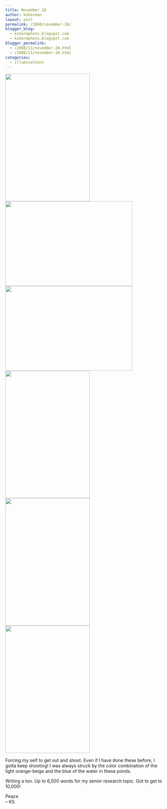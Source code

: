 ```yaml
---
title: November 28
author: ksherman
layout: post
permalink: /2008/november-28/
blogger_blog:
  - kshermphoto.blogspot.com
  - kshermphoto.blogspot.com
blogger_permalink:
  - /2008/11/november-28.html
  - /2008/11/november-28.html
categories:
  - illuminations
---
```

<a onblur="try {parent.deselectBloggerImageGracefully();} catch(e) {}" href="http://2.bp.blogspot.com/_HTtVcKQt9f8/STMMMZ9DT1I/AAAAAAAABLY/ZZ6j92Rg52g/s1600-h/Nov28.jpg"><img style="cursor: pointer; width: 266px; height: 400px;" src="http://2.bp.blogspot.com/_HTtVcKQt9f8/STMMMZ9DT1I/AAAAAAAABLY/ZZ6j92Rg52g/s400/Nov28.jpg" alt="" id="BLOGGER_PHOTO_ID_5274572995845902162" border="0" /></a>  
<a onblur="try {parent.deselectBloggerImageGracefully();} catch(e) {}" href="http://2.bp.blogspot.com/_HTtVcKQt9f8/STMMJDUkDrI/AAAAAAAABLQ/Hf1w-ZnMIhg/s1600-h/Nov28-2.jpg"><img style="cursor: pointer; width: 400px; height: 266px;" src="http://2.bp.blogspot.com/_HTtVcKQt9f8/STMMJDUkDrI/AAAAAAAABLQ/Hf1w-ZnMIhg/s400/Nov28-2.jpg" alt="" id="BLOGGER_PHOTO_ID_5274572938230894258" border="0" /></a>  
<a onblur="try {parent.deselectBloggerImageGracefully();} catch(e) {}" href="http://1.bp.blogspot.com/_HTtVcKQt9f8/STMMIzKYftI/AAAAAAAABLI/0xBe_b-yeNM/s1600-h/Nov28-3.jpg"><img style="cursor: pointer; width: 400px; height: 266px;" src="http://1.bp.blogspot.com/_HTtVcKQt9f8/STMMIzKYftI/AAAAAAAABLI/0xBe_b-yeNM/s400/Nov28-3.jpg" alt="" id="BLOGGER_PHOTO_ID_5274572933893226194" border="0" /></a>  
<a onblur="try {parent.deselectBloggerImageGracefully();} catch(e) {}" href="http://3.bp.blogspot.com/_HTtVcKQt9f8/STMMII2B0qI/AAAAAAAABLA/uMg3Xt5EdB4/s1600-h/Nov28-4.jpg"><img style="cursor: pointer; width: 266px; height: 400px;" src="http://3.bp.blogspot.com/_HTtVcKQt9f8/STMMII2B0qI/AAAAAAAABLA/uMg3Xt5EdB4/s400/Nov28-4.jpg" alt="" id="BLOGGER_PHOTO_ID_5274572922533565090" border="0" /></a>  
<a onblur="try {parent.deselectBloggerImageGracefully();} catch(e) {}" href="http://1.bp.blogspot.com/_HTtVcKQt9f8/STMMH2KAxwI/AAAAAAAABK4/oTOUWLXa0Kg/s1600-h/Nov28-5.jpg"><img style="cursor: pointer; width: 266px; height: 400px;" src="http://1.bp.blogspot.com/_HTtVcKQt9f8/STMMH2KAxwI/AAAAAAAABK4/oTOUWLXa0Kg/s400/Nov28-5.jpg" alt="" id="BLOGGER_PHOTO_ID_5274572917517108994" border="0" /></a>  
<a onblur="try {parent.deselectBloggerImageGracefully();} catch(e) {}" href="http://1.bp.blogspot.com/_HTtVcKQt9f8/STMMH-6s6kI/AAAAAAAABKw/9bh-5ktsxAo/s1600-h/Nov28-6.jpg"><img style="cursor: pointer; width: 266px; height: 400px;" src="http://1.bp.blogspot.com/_HTtVcKQt9f8/STMMH-6s6kI/AAAAAAAABKw/9bh-5ktsxAo/s400/Nov28-6.jpg" alt="" id="BLOGGER_PHOTO_ID_5274572919868811842" border="0" /></a>

Forcing my self to get out and shoot. Even if I have done these before, I gotta keep shooting! I was always struck by the color combination of the light orange-beige and the blue of the water in these ponds.

Writing a ton. Up to 6,500 words for my senior research topic. Got to get to 10,000!

Peace  
&#8211; KS